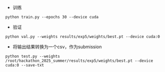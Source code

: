 - 训练
```shell
python train.py --epochs 30 --device cuda
```

- 验证
```shell
python val.py --weights results/exp5/weights/best.pt --device cuda:0
```

- 将输出结果转换为一个csv，作为submission
```shell
python test.py --weights /root/hackathon_2025_summer/results/exp5/weights/best.pt --device cuda:0 --save-txt
```
